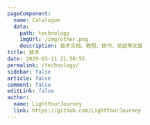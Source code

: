 ```yaml
---
pageComponent:
  name: Catalogue
  data:
    path: technology
    imgUrl: /img/other.png
    description: 技术文档、教程、技巧、总结等文章
title: 技术
date: 2020-03-11 21:50:55
permalink: /technology/
sidebar: false
article: false
comment: false
editLink: false
author:
  name: LightYourJourney
  link: https://github.com/LightYourJourney
---
```

